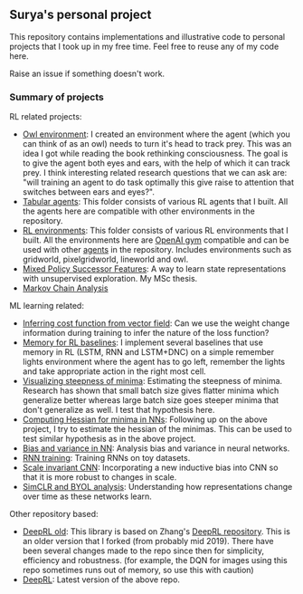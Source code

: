## Surya's personal project

This repository contains implementations and illustrative code to personal projects that I took up in my free time. Feel free to reuse any of my code here.

Raise an issue if something doesn't work.

### Summary of projects


RL related projects:
* [Owl environment](/baselines_owl): I created an environment where the agent (which you can think of as an owl) needs to turn it's head to track prey. This was an idea I got while reading the book rethinking consciousness. The goal is to give the agent both eyes and ears, with the help of which it can track prey. I think interesting related research questions that we can ask are: "will training an agent to do task optimally this give raise to attention that switches between ears and eyes?".
* [Tabular agents](/agents_tabular): This folder consists of various RL agents that I built. All the agents here are compatible with other environments in the repository.
* [RL environments](/envs): This folder consists of various RL environments that I built. All the environments here are [OpenAI gym](https://gym.openai.com/) compatible and can be used with other [agents](../agents_tabular) in the repository. Includes environments such as gridworld, pixelgridworld, lineworld and owl.
* [Mixed Policy Successor Features](/mpsf): A way to learn state representations with unsupervised exploration. My MSc thesis.
* [Markov Chain Analysis](/markov_chain_analysis)


ML learning related:
* [Inferring cost function from vector field](/infer_cost_from_vector_field): Can we use the weight change information during training to infer the nature of the loss function?
* [Memory for RL baselines](/memory_rl_baselines): I implement several baselines that use memory in RL (LSTM, RNN and LSTM+DNC) on a simple remember lights environment where the agent has to go left, remember the lights and take appropriate action in the right most cell.
* [Visualizing steepness of minima](/nn_minima_steepness): Estimating the steepness of minima. Research has shown that small batch size gives flatter minima which generalize better whereas large batch size goes steeper minima that don't generalize as well. I test that hypothesis here.
* [Computing Hessian for minima in NNs](/computing_hessian_nn): Following up on the above project, I try to estimate the hessian of the minimas. This can be used to test similar hypothesis as in the above project.
* [Bias and variance in NN](/nn_bias_variance): Analysis bias and variance in neural networks.
* [RNN training](/rnn_training): Training RNNs on toy datasets.
* [Scale invariant CNN](/scale_invariant_cnn): Incorporating a new inductive bias into CNN so that it is more robust to changes in scale.
* [SimCLR and BYOL analysis](/simclr_byol_analysis): Understanding how representations change over time as these networks learn.

Other repository based:
* [DeepRL old](/deep_rl_old): This library is based on Zhang's [DeepRL repository](https://github.com/ShangtongZhang/DeepRL). This is an older version that I forked (from probably mid 2019). There have been several changes made to the repo since then for simplicity, efficiency and robustness. (for example, the DQN for images using this repo sometimes runs out of memory, so use this with caution)
* [DeepRL](/deep_rl): Latest version of the above repo.

